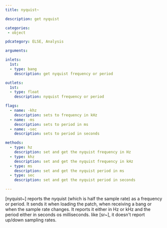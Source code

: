 ```yaml
---
title: nyquist~

description: get nyquist

categories:
 - object

pdcategory: ELSE, Analysis

arguments:

inlets:
  1st:
  - type: bang
    description: get nyquist frequency or period

outlets:
  1st:
  - type: float
    description: nyquist frequency or period

flags:
  - name: -khz
    description: sets to frequency in kHz
  - name: -ms
    description: sets to period in ms
  - name: -sec
    description: sets to period in seconds

methods:
  - type: hz
    description: set and get the nyquist frequency in Hz
  - type: khz
    description: set and get the nyquist frequency in kHz
  - type: ms
    description: set and get the nyquist period in ms
  - type: sec
    description: set and get the nyquist period in seconds

---
```


[nyquist~] reports the nyquist (which is half the sample rate) as a frequency or period. It sends it when loading the patch, when receiving a bang or when the sample rate changes. It reports it either in Hz or kHz and the period either in seconds os milliseconds. like [sr~], it doesn't report up/down sampling rates.
